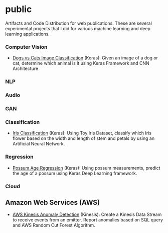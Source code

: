 # public
Artifacts and Code Distribution for web publications.
These are several experimental projects that I did for various machine learning and deep learning applications.


### Computer Vision
- [Dogs vs Cats Image Classification](keras-image-classification-dogs-cats/keras-image-classification-dogs-cats.ipynb) (Keras): Given an image of a dog or cat, determine which animal is it using Keras Framework and CNN Architecture

### NLP

### Audio

### GAN

### Classification
- [Iris Classification](keras-classification-iris/NeuralNetwork_Iris_Classification.ipynb) (Keras): Using Toy Iris Dataset, classify which Iris flower based on the width and length of stem and petals by using an Artificial Neural Network.
  
### Regression
- [Possum Age Regression](keras-regression-possum) (Keras): Using possum measurements, predict the age of a possum using Keras Deep Learning framework.

### Cloud
## Amazon Web Services (AWS)
- [AWS Kinesis Anomaly Detection](kinesis-anomaly-detection) (Kinesis): Create a Kinesis Data Stream to receive events from an emitter. Report anomalies based on SQL query and AWS Random Cut Forest Algorithm.
